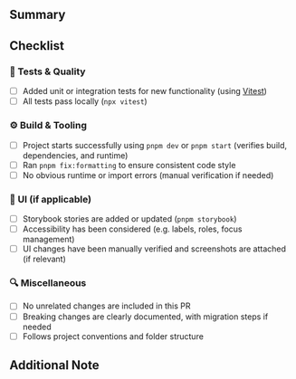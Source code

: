 ## Summary

<!-- Briefly describe the purpose of this PR and what it changes. -->

## Checklist

### 🧪 Tests & Quality

- [ ] Added unit or integration tests for new functionality (using [Vitest](https://vitest.dev/))
- [ ] All tests pass locally (`npx vitest`)

### ⚙️ Build & Tooling

- [ ] Project starts successfully using `pnpm dev` or `pnpm start` (verifies build, dependencies, and runtime)
- [ ] Ran `pnpm fix:formatting` to ensure consistent code style
- [ ] No obvious runtime or import errors (manual verification if needed)

### 🎨 UI (if applicable)

- [ ] Storybook stories are added or updated (`pnpm storybook`)
- [ ] Accessibility has been considered (e.g. labels, roles, focus management)
- [ ] UI changes have been manually verified and screenshots are attached (if relevant)

### 🔍 Miscellaneous

- [ ] No unrelated changes are included in this PR
- [ ] Breaking changes are clearly documented, with migration steps if needed
- [ ] Follows project conventions and folder structure

## Additional Note
